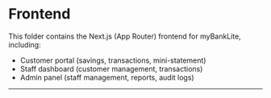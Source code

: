 # Frontend

This folder contains the Next.js (App Router) frontend for myBankLite, including:
- Customer portal (savings, transactions, mini-statement)
- Staff dashboard (customer management, transactions)
- Admin panel (staff management, reports, audit logs)

--- 